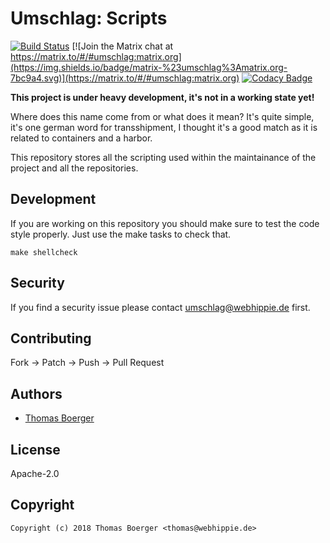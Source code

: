 # Umschlag: Scripts

[![Build Status](https://cloud.drone.io/api/badges/umschlag/umschlag-scripts/status.svg)](https://cloud.drone.io/umschlag/umschlag-scripts)
[![Join the Matrix chat at https://matrix.to/#/#umschlag:matrix.org](https://img.shields.io/badge/matrix-%23umschlag%3Amatrix.org-7bc9a4.svg)](https://matrix.to/#/#umschlag:matrix.org)
[![Codacy Badge](https://api.codacy.com/project/badge/Grade/b3036832d4904a489835e77d5ba4dc4d)](https://www.codacy.com/app/umschlag/umschlag-scripts?utm_source=github.com&amp;utm_medium=referral&amp;utm_content=umschlag/umschlag-scripts&amp;utm_campaign=Badge_Grade)

**This project is under heavy development, it's not in a working state yet!**

Where does this name come from or what does it mean? It's quite simple, it's one german word for transshipment, I thought it's a good match as it is related to containers and a harbor.

This repository stores all the scripting used within the maintainance of the project and all the repositories.


## Development

If you are working on this repository you should make sure to test the code style properly. Just use the make tasks to check that.

```
make shellcheck
```


## Security

If you find a security issue please contact umschlag@webhippie.de first.


## Contributing

Fork -> Patch -> Push -> Pull Request


## Authors

* [Thomas Boerger](https://github.com/tboerger)


## License

Apache-2.0


## Copyright

```
Copyright (c) 2018 Thomas Boerger <thomas@webhippie.de>
```
